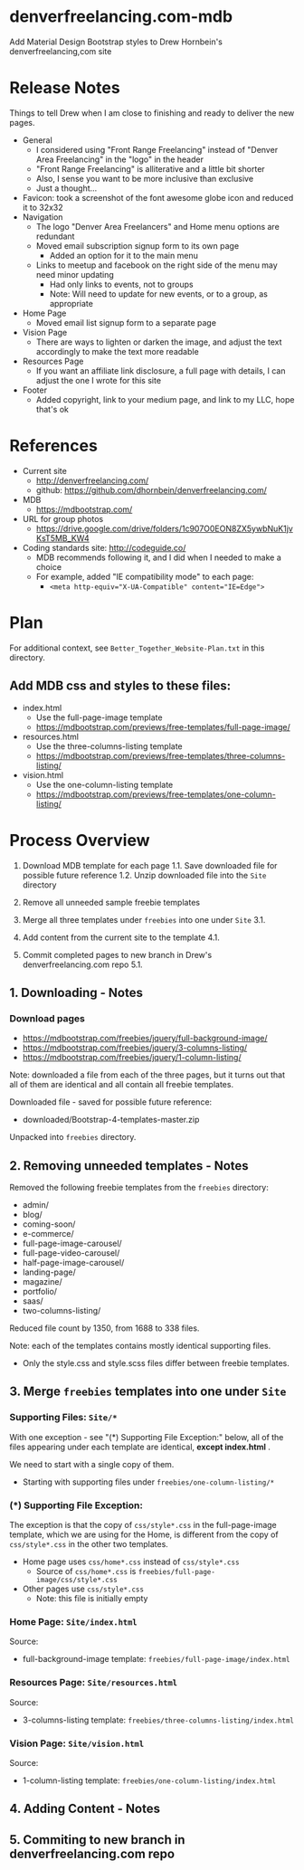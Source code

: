 
# denverfreelancing.com-mdb

Add Material Design Bootstrap styles to Drew Hornbein's denverfreelancing,com site


# Release Notes

Things to tell Drew when I am close to finishing and ready to deliver the new pages.

- General
  - I considered using "Front Range Freelancing" instead of "Denver Area Freelancing" in the "logo" in the header
  - "Front Range Freelancing" is alliterative and a little bit shorter
  - Also, I sense you want to be more inclusive than exclusive
  - Just a thought...
- Favicon: took a screenshot of the font awesome globe icon and reduced it to 32x32
- Navigation
  - The logo "Denver Area Freelancers" and Home menu options are redundant
  - Moved email subscription signup form to its own page
    - Added an option for it to the main menu
  - Links to meetup and facebook on the right side of the menu may need minor updating
    - Had only links to events, not to groups
    - Note: Will need to update for new events, or to a group, as appropriate
- Home Page
  - Moved email list signup form to a separate page
- Vision Page
  - There are ways to lighten or darken the image, and adjust the text accordingly to make the text more readable
- Resources Page
  - If you want an affiliate link disclosure, a full page with details, I can adjust the one I wrote for this site
- Footer
  - Added copyright, link to your medium page, and link to my LLC, hope that's ok

# References

- Current site
  - http://denverfreelancing.com/
  - github: https://github.com/dhornbein/denverfreelancing.com/
- MDB
  - https://mdbootstrap.com/
- URL for group photos
  - https://drive.google.com/drive/folders/1c907O0EON8ZX5ywbNuK1jvKsT5MB_KW4
- Coding standards site: http://codeguide.co/
  - MDB recommends following it, and I did when I needed to make a choice
  - For example, added "IE compatibility mode" to each page:
    - `<meta http-equiv="X-UA-Compatible" content="IE=Edge">`


# Plan

For additional context, see `Better_Together_Website-Plan.txt` in this directory.

## Add MDB css and styles to these files:

- index.html
  - Use the full-page-image template
  - https://mdbootstrap.com/previews/free-templates/full-page-image/
- resources.html
  - Use the three-columns-listing template
  - https://mdbootstrap.com/previews/free-templates/three-columns-listing/
- vision.html
  - Use the one-column-listing template
  - https://mdbootstrap.com/previews/free-templates/one-column-listing/


# Process Overview

1. Download MDB template for each page
1.1. Save downloaded file for possible future reference
1.2. Unzip downloaded file into the `Site` directory

2. Remove all unneeded sample freebie templates

3. Merge all three templates under `freebies` into one under `Site`
3.1.

4. Add content from the current site to the template
4.1.

5. Commit completed pages to new branch in Drew's denverfreelancing.com repo
5.1.


## 1. Downloading - Notes

### Download pages

- https://mdbootstrap.com/freebies/jquery/full-background-image/
- https://mdbootstrap.com/freebies/jquery/3-columns-listing/
- https://mdbootstrap.com/freebies/jquery/1-column-listing/

Note: downloaded a file from each of the three pages, but it turns out that
all of them are identical and all contain all freebie templates.

Downloaded file - saved for possible future reference:

- downloaded/Bootstrap-4-templates-master.zip

Unpacked into `freebies` directory.

## 2. Removing unneeded templates - Notes

Removed the following freebie templates from the `freebies` directory:

- admin/
- blog/
- coming-soon/
- e-commerce/
- full-page-image-carousel/
- full-page-video-carousel/
- half-page-image-carousel/
- landing-page/
- magazine/
- portfolio/
- saas/
- two-columns-listing/

Reduced file count by 1350, from 1688 to 338 files.

Note: each of the templates contains mostly identical supporting files.

- Only the style.css and style.scss files differ between freebie templates.

## 3. Merge `freebies` templates into one under `Site`

### Supporting Files: `Site/*`

With one exception - see "(*) Supporting File Exception:" below,
all of the files appearing under each template
are identical, **except index.html** .

We need to start with a single copy of them.

- Starting with supporting files under `freebies/one-column-listing/*`

### (*) Supporting File Exception:

The exception is that the copy of `css/style*.css` in the full-page-image
template, which we are using for the Home, is different from the copy of
`css/style*.css` in the other two templates.

- Home page uses `css/home*.css` instead of `css/style*.css`
  - Source of `css/home*.css` is `freebies/full-page-image/css/style*.css`
- Other pages use `css/style*.css`
  - Note: this file is initially empty

### Home Page: `Site/index.html`

Source:

- full-background-image template: `freebies/full-page-image/index.html`


### Resources Page: `Site/resources.html`

Source:

- 3-columns-listing template: `freebies/three-columns-listing/index.html`


### Vision Page: `Site/vision.html`

Source:

- 1-column-listing template: `freebies/one-column-listing/index.html`




## 4. Adding Content - Notes



## 5. Commiting to new branch in denverfreelancing.com repo



